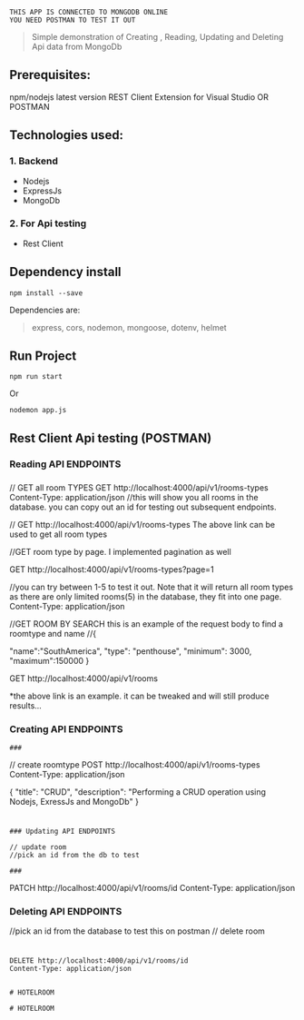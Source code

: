     THIS APP IS CONNECTED TO MONGODB ONLINE
    YOU NEED POSTMAN TO TEST IT OUT

> Simple demonstration of Creating , Reading, Updating and Deleting Api data from MongoDb

## Prerequisites:

npm/nodejs latest version
REST Client Extension for Visual Studio OR POSTMAN

## Technologies used:

### 1. Backend

- Nodejs
- ExpressJs
- MongoDb

### 2. For Api testing

- Rest Client

## Dependency install

```
npm install --save
```

Dependencies are:

> express, cors, nodemon, mongoose, dotenv, helmet

## Run Project

```
npm run start
```

Or

```
nodemon app.js
```

## Rest Client Api testing (POSTMAN)

### Reading API ENDPOINTS

###

// GET all room TYPES
GET http://localhost:4000/api/v1/rooms-types
Content-Type: application/json
//this will show you all rooms in the database. you can copy out an id for testing out subsequent endpoints.

// GET http://localhost:4000/api/v1/rooms-types
The above link can be used to get all room types

//GET room type by page. I implemented pagination as well

GET http://localhost:4000/api/v1/rooms-types?page=1

//you can try between 1-5 to test it out. Note that it will return all room types as there are only
limited rooms(5) in the database, they fit into one page.
Content-Type: application/json

//GET ROOM BY SEARCH
this is an example of the request body to find a roomtype and name
//{

"name":"SouthAmerica",
"type": "penthouse",
"minimum": 3000,
"maximum":150000
}

GET http://localhost:4000/api/v1/rooms

\*the above link is an example. it can be tweaked and will still produce results...

### Creating API ENDPOINTS

```
###
```

// create roomtype
POST http://localhost:4000/api/v1/rooms-types
Content-Type: application/json

{
"title": "CRUD",
"description": "Performing a CRUD operation using Nodejs, ExressJs and MongoDb"
}

###

```

### Updating API ENDPOINTS

// update room
//pick an id from the db to test

###
```

PATCH http://localhost:4000/api/v1/rooms/id
Content-Type: application/json

### Deleting API ENDPOINTS

//pick an id from the database to test this on postman
// delete room

###

```

DELETE http://localhost:4000/api/v1/rooms/id
Content-Type: application/json

```

```

# HOTELROOM

# HOTELROOM

```
